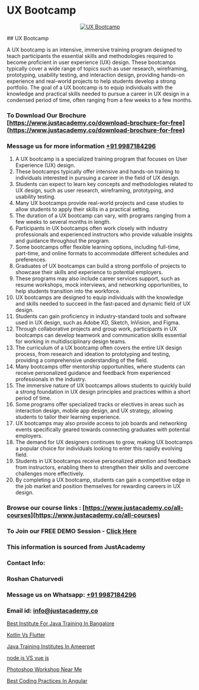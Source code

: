 # UX Bootcamp

<p align="center">
  <a href="https://justacademy.co/program-detail/software-testing">
    <img src="https://justacademy.co/storage2/program_images/1704700438.webp" alt="UX Bootcamp">
  </a>
</p>
## UX Bootcamp

A UX bootcamp is an intensive, immersive training program designed to teach participants the essential skills and methodologies required to become proficient in user experience (UX) design. These bootcamps typically cover a wide range of topics such as user research, wireframing, prototyping, usability testing, and interaction design, providing hands-on experience and real-world projects to help students develop a strong portfolio. The goal of a UX bootcamp is to equip individuals with the knowledge and practical skills needed to pursue a career in UX design in a condensed period of time, often ranging from a few weeks to a few months.
### To Download Our Brochure [https://www.justacademy.co/download-brochure-for-free](https://www.justacademy.co/download-brochure-for-free)
### Message us for more information [+91 9987184296](https://api.whatsapp.com/send?phone=919987184296)
1) A UX bootcamp is a specialized training program that focuses on User Experience (UX) design.
2) These bootcamps typically offer intensive and hands-on training to individuals interested in pursuing a career in the field of UX design.
3) Students can expect to learn key concepts and methodologies related to UX design, such as user research, wireframing, prototyping, and usability testing.
4) Many UX bootcamps provide real-world projects and case studies to allow students to apply their skills in a practical setting.
5) The duration of a UX bootcamp can vary, with programs ranging from a few weeks to several months in length.
6) Participants in UX bootcamps often work closely with industry professionals and experienced instructors who provide valuable insights and guidance throughout the program.
7) Some bootcamps offer flexible learning options, including full-time, part-time, and online formats to accommodate different schedules and preferences.
8) Graduates of UX bootcamps can build a strong portfolio of projects to showcase their skills and experience to potential employers.
9) These programs may also include career services support, such as resume workshops, mock interviews, and networking opportunities, to help students transition into the workforce.
10) UX bootcamps are designed to equip individuals with the knowledge and skills needed to succeed in the fast-paced and dynamic field of UX design.
11) Students can gain proficiency in industry-standard tools and software used in UX design, such as Adobe XD, Sketch, InVision, and Figma.
12) Through collaborative projects and group work, participants in UX bootcamps can develop teamwork and communication skills essential for working in multidisciplinary design teams.
13) The curriculum of a UX bootcamp often covers the entire UX design process, from research and ideation to prototyping and testing, providing a comprehensive understanding of the field.
14) Many bootcamps offer mentorship opportunities, where students can receive personalized guidance and feedback from experienced professionals in the industry.
15) The immersive nature of UX bootcamps allows students to quickly build a strong foundation in UX design principles and practices within a short period of time.
16) Some programs offer specialized tracks or electives in areas such as interaction design, mobile app design, and UX strategy, allowing students to tailor their learning experience.
17) UX bootcamps may also provide access to job boards and networking events specifically geared towards connecting graduates with potential employers.
18) The demand for UX designers continues to grow, making UX bootcamps a popular choice for individuals looking to enter this rapidly evolving field.
19) Students in UX bootcamps receive personalized attention and feedback from instructors, enabling them to strengthen their skills and overcome challenges more effectively.
20) By completing a UX bootcamp, students can gain a competitive edge in the job market and position themselves for rewarding careers in UX design.

### Browse our course links : [https://www.justacademy.co/all-courses](https://www.justacademy.co/all-courses) 
### To Join our FREE DEMO Session - [Click Here](https://www.justacademy.co/register-for-course-demo)


### This information is sourced from JustAcademy
### Contact Info:
### Roshan Chaturvedi
### Message us on Whatsapp: [+91 9987184296](https://api.whatsapp.com/send?phone=919987184296)
### Email id: [info@justacademy.co](mailto:info@justacademy.co)
                
[Best Institute For Java Training In Bangalore](https://www.linkedin.com/pulse/best-institute-java-training-bangalore-justacademy-kolkata-9lqpe?trackingId=QWvxQfDMFlby9rsYQl%2FZ4g%3D%3D&lipi=urn%3Ali%3Apage%3Ad_flagship3_company_admin%3BZ3buGVXtSt2MpOd2OMz6cQ%3D%3D)

[Kotlin Vs Flutter](https://www.linkedin.com/pulse/kotlin-vs-flutter-justacademy-liverpool-2tzbf?trackingId=qPnNTxZyyLIQWZ%2B92o%2FN8Q%3D%3D&lipi=urn%3Ali%3Apage%3Ad_flagship3_company_admin%3B%2BRh84RwXRCKiuQa1zvWVyQ%3D%3D)

[Java Training Institutes In Ameerpet](https://medium.com/@namusn/java-training-institutes-in-ameerpet-38292650afd8)

[node js VS vue js](https://medium.com/@justacademytraining/node-js-vs-vue-js-03ecccf8fb50)

[Photoshop Workshop Near Me](https://justacademyin.github.io/justacademy/photoshop-workshop-near-me)

[Best Coding Practices In Angular](https://justacademyin.github.io/justacademy/best-coding-practices-in-angular)

